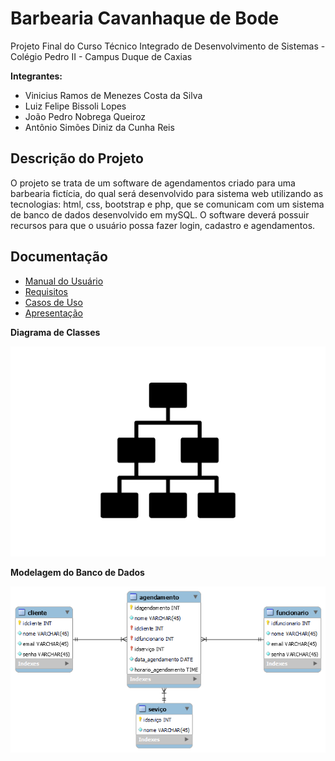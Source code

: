 # Barbearia Cavanhaque de Bode

Projeto Final do Curso Técnico Integrado de Desenvolvimento de Sistemas - Colégio Pedro II - Campus Duque de Caxias

**Integrantes:**
 - Vinicius Ramos de Menezes Costa da Silva   
 - Luiz Felipe Bissoli Lopes   
 - João Pedro Nobrega Queiroz
 - Antônio Simões Diniz da Cunha Reis

 ## Descrição do Projeto

O projeto se trata de um software de agendamentos criado para uma barbearia fictícia, do qual será desenvolvido para sistema web utilizando as tecnologias: html, css, bootstrap e php, que se comunicam com um sistema de banco de dados desenvolvido em mySQL. O software deverá possuir recursos para que o usuário possa fazer login, cadastro e agendamentos.

## Documentação

- [Manual do Usuário](manual.md)
- [Requisitos](requisitos.md)
- [Casos de Uso](casos-de-uso.md)
- [Apresentação](apresentacao.pdf)

**Diagrama de Classes**

![Diagrama de Classes](diagrama-exemplo.png)

**Modelagem do Banco de Dados**

![Diagrama de Banco de Dados](diagrama-bd.png)

